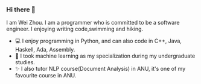 ### Hi there 👋

I am Wei Zhou. I am a programmer who is committed to be a software engineer. I enjoying writing code,swimming and hiking.

- 💻 I enjoy programming in Python, and can also code in C++, Java, Haskell, Ada, Assembly.
- 🌱 I took machine learning as my specialization during my undergraduate studies.
- ✨ I also tutor NLP course(Document Analysis) in ANU, it's one of my favourite course in ANU.

<!--
**weizhou1/weizhou1** is a ✨ _special_ ✨ repository because its `README.md` (this file) appears on your GitHub profile.

Here are some ideas to get you started:

I am Wei Zhou. I am a programmer who is committed to be a software engineer. I enjoying writing code,swimming and hiking.

- 🔭 I enjoy programming in Python, and can also code in C++, Java, Haskell, Ada, Assembly.
- 🌱 I’m currently learning ...
- 👯 I’m looking to collaborate on ...
- 🤔 I’m looking for help with ...
- 💬 Ask me about ...
- 📫 How to reach me: ...
- 😄 Pronouns: ...
- ⚡ Fun fact: ...
-->
